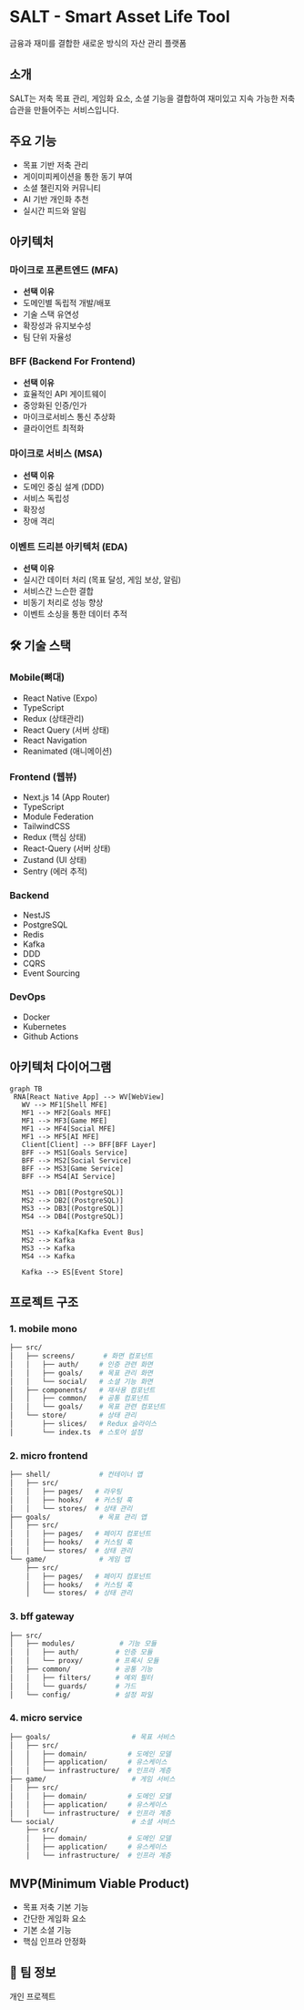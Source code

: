 # SALT - Smart Asset Life Tool

금융과 재미를 결합한 새로운 방식의 자산 관리 플랫폼

## 소개
SALT는 저축 목표 관리, 게임화 요소, 소셜 기능을 결합하여 재미있고 지속 가능한 저축 습관을 만들어주는 서비스입니다.

## 주요 기능
- 목표 기반 저축 관리
- 게이미피케이션을 통한 동기 부여
- 소셜 챌린지와 커뮤니티 
- AI 기반 개인화 추천
- 실시간 피드와 알림

## 아키텍처

### 마이크로 프론트엔드 (MFA)
- **선택 이유**
 - 도메인별 독립적 개발/배포
 - 기술 스택 유연성
 - 확장성과 유지보수성 
 - 팀 단위 자율성

### BFF (Backend For Frontend)
- **선택 이유**
 - 효율적인 API 게이트웨이
 - 중앙화된 인증/인가
 - 마이크로서비스 통신 추상화
 - 클라이언트 최적화

### 마이크로 서비스 (MSA)
- **선택 이유**
 - 도메인 중심 설계 (DDD)
 - 서비스 독립성
 - 확장성
 - 장애 격리

### 이벤트 드리븐 아키텍처 (EDA)
- **선택 이유**
 - 실시간 데이터 처리 (목표 달성, 게임 보상, 알림)
 - 서비스간 느슨한 결합
 - 비동기 처리로 성능 향상
 - 이벤트 소싱을 통한 데이터 추적

## 🛠 기술 스택

### Mobile(뼈대)
- React Native (Expo)
- TypeScript
- Redux (상태관리)
- React Query (서버 상태)
- React Navigation
- Reanimated (애니메이션)

### Frontend (웹뷰)
- Next.js 14 (App Router)
- TypeScript
- Module Federation
- TailwindCSS
- Redux (핵심 상태)
- React-Query (서버 상태)
- Zustand (UI 상태)
- Sentry (에러 추적)

### Backend
- NestJS
- PostgreSQL
- Redis
- Kafka
- DDD
- CQRS
- Event Sourcing

### DevOps
- Docker
- Kubernetes
- Github Actions

## 아키텍처 다이어그램
```mermaid
graph TB
 RNA[React Native App] --> WV[WebView]
   WV --> MF1[Shell MFE]
   MF1 --> MF2[Goals MFE]
   MF1 --> MF3[Game MFE]
   MF1 --> MF4[Social MFE]
   MF1 --> MF5[AI MFE]
   Client[Client] --> BFF[BFF Layer]
   BFF --> MS1[Goals Service]
   BFF --> MS2[Social Service]
   BFF --> MS3[Game Service]
   BFF --> MS4[AI Service]
   
   MS1 --> DB1[(PostgreSQL)]
   MS2 --> DB2[(PostgreSQL)]
   MS3 --> DB3[(PostgreSQL)]
   MS4 --> DB4[(PostgreSQL)]
   
   MS1 --> Kafka[Kafka Event Bus]
   MS2 --> Kafka
   MS3 --> Kafka
   MS4 --> Kafka

   Kafka --> ES[Event Store]
```
## 프로젝트 구조
### 1. mobile mono
```bash
├── src/
│   ├── screens/       # 화면 컴포넌트
│   │   ├── auth/     # 인증 관련 화면
│   │   ├── goals/    # 목표 관리 화면
│   │   └── social/   # 소셜 기능 화면
│   ├── components/   # 재사용 컴포넌트
│   │   ├── common/   # 공통 컴포넌트
│   │   └── goals/    # 목표 관련 컴포넌트
│   └── store/        # 상태 관리
│       ├── slices/   # Redux 슬라이스
│       └── index.ts  # 스토어 설정

```
### 2. micro frontend
```bash
├── shell/            # 컨테이너 앱
│   ├── src/
│   │   ├── pages/   # 라우팅
│   │   ├── hooks/   # 커스텀 훅
│   │   └── stores/  # 상태 관리
├── goals/            # 목표 관리 앱
│   ├── src/
│   │   ├── pages/   # 페이지 컴포넌트
│   │   ├── hooks/   # 커스텀 훅
│   │   └── stores/  # 상태 관리
└── game/             # 게임 앱
    ├── src/
    │   ├── pages/   # 페이지 컴포넌트
    │   ├── hooks/   # 커스텀 훅
    │   └── stores/  # 상태 관리
```
### 3. bff gateway
```bash
├── src/
│   ├── modules/           # 기능 모듈
│   │   ├── auth/         # 인증 모듈
│   │   └── proxy/        # 프록시 모듈
│   ├── common/           # 공통 기능
│   │   ├── filters/      # 예외 필터
│   │   └── guards/       # 가드
│   └── config/           # 설정 파일
```
### 4. micro service
```bash
├── goals/                    # 목표 서비스
│   ├── src/
│   │   ├── domain/          # 도메인 모델
│   │   ├── application/     # 유스케이스
│   │   └── infrastructure/  # 인프라 계층
├── game/                     # 게임 서비스
│   ├── src/
│   │   ├── domain/          # 도메인 모델
│   │   ├── application/     # 유스케이스
│   │   └── infrastructure/  # 인프라 계층
└── social/                   # 소셜 서비스
    ├── src/
    │   ├── domain/          # 도메인 모델
    │   ├── application/     # 유스케이스
    │   └── infrastructure/  # 인프라 계층
```

## MVP(Minimum Viable Product)

- 목표 저축 기본 기능
- 간단한 게임화 요소
- 기본 소셜 기능
- 핵심 인프라 안정화
## 👥 팀 정보
개인 프로젝트
